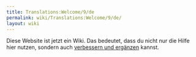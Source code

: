 ```yaml
---
title: Translations:Welcome/9/de
permalink: wiki/Translations:Welcome/9/de/
layout: wiki
---
```


Diese Website ist jetzt ein Wiki. Das bedeutet, dass du nicht nur die
Hilfe hier nutzen, sondern auch [verbessern und
ergänzen](/wiki/Help:How_to_contribute "wikilink") kannst.
